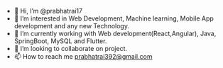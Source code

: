 - 👋 Hi, I’m @prabhatrai17
- 👀 I’m interested in Web Development, Machine learning, Mobile App development and any new Technology.
- 🌱 I’m currently working with Web development(React,Angular), Java, SpringBoot, MySQL and Flutter.
- 💞️ I’m looking to collaborate on project.
- 📫 How to reach me prabhatrai392@gmail.com

<!---
prabhatrai17/prabhatrai17 is a ✨ special ✨ repository because its `README.md` (this file) appears on your GitHub profile.
You can click the Preview link to take a look at your changes.
--->
